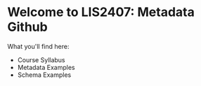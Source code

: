 # Welcome to LIS2407: Metadata Github

What you'll find here:
* Course Syllabus
* Metadata Examples
* Schema Examples

